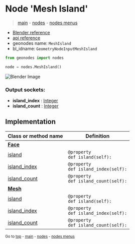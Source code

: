 # Node 'Mesh Island'

> [main](../structure.md) - [nodes](nodes.md) - [nodes menus](nodes_menus.md)

- [Blender reference](https://docs.blender.org/manual/en/latest/modeling/geometry_nodes/mesh/mesh_island.html)
- [api reference](https://docs.blender.org/api/current/bpy.types.GeometryNodeInputMeshIsland.html)
- geonodes name: `MeshIsland`
- bl_idname: `GeometryNodeInputMeshIsland`

```python
from geonodes import nodes

node = nodes.MeshIsland()
```

![Blender Image](https://docs.blender.org/manual/en/latest/_images/node-types_GeometryNodeInputMeshIsland.webp)

### Output sockets:

- **island_index** : [Integer](Integer.md)
- **island_count** : [Integer](Integer.md)

## Implementation

| Class or method name | Definition |
|----------------------|------------|
| **[Face](Face.md)** |
| [island](Face.md#island-property) | `@property`<br> `def island(self):` |
| [island_index](Face.md#island_index-property) | `@property`<br> `def island_index(self):` |
| [island_count](Face.md#island_count-property) | `@property`<br> `def island_count(self):` |
| **[Mesh](Mesh.md)** |
| [island](Mesh.md#island-property) | `@property`<br> `def island(self):` |
| [island_index](Mesh.md#island_index-property) | `@property`<br> `def island_index(self):` |
| [island_count](Mesh.md#island_count-property) | `@property`<br> `def island_count(self):` |

<sub>Go to [top](#node-Mesh-Island) - [main](../structure.md) - [nodes](nodes.md) - [nodes menus](nodes_menus.md)</sub>

